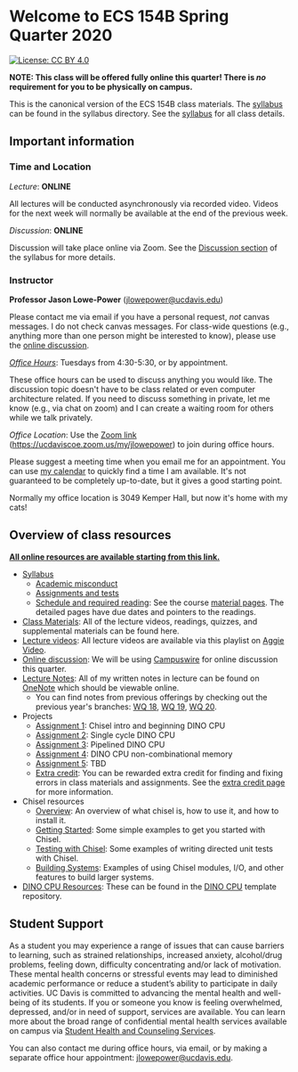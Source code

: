 # Welcome to ECS 154B Spring Quarter 2020

[![License: CC BY 4.0](https://img.shields.io/badge/License-CC%20BY%204.0-lightgrey.svg)](https://creativecommons.org/licenses/by/4.0/)

**NOTE: This class will be offered fully online this quarter!
There is *no* requirement for you to be physically on campus.**

This is the canonical version of the ECS 154B class materials.
The [syllabus](syllabus/syllabus.md) can be found in the syllabus directory.
See the [syllabus](syllabus/syllabus.md) for all class details.

## Important information

### Time and Location

*Lecture*: **ONLINE**

All lectures will be conducted asynchronously via recorded video.
Videos for the next week will normally be available at the end of the previous week.

*Discussion*: **ONLINE**

Discussion will take place online via Zoom.
See the [Discussion section](syllabus/syllabus.md#discussion) of the syllabus for more details.

### Instructor

**Professor Jason Lowe-Power** (<jlowepower@ucdavis.edu>)

Please contact me via email if you have a personal request, *not* canvas messages.
I do not check canvas messages.
For class-wide questions (e.g., anything more than one person might be interested to know), please use the [online discussion](https://campuswire.com/c/GDBEBE971).

[*Office Hours*](https://ucdaviscoe.zoom.us/my/jlowepower): Tuesdays from 4:30-5:30, or by appointment.

These office hours can be used to discuss anything you would like.
The discussion topic doesn't have to be class related or even computer architecture related.
If you need to discuss something in private, let me know (e.g., via chat on zoom) and I can create a waiting room for others while we talk privately.

*Office Location*: Use the [Zoom link](https://ucdaviscoe.zoom.us/my/jlowepower) (<https://ucdaviscoe.zoom.us/my/jlowepower>) to join during office hours.

Please suggest a meeting time when you email me for an appointment.
You can use [my calendar](https://calendar.google.com/calendar/embed?src=jlowepower%40ucdavis.edu&ctz=America%2FLos_Angeles) to quickly find a time I am available.
It's not guaranteed to be completely up-to-date, but it gives a good starting point.

Normally my office location is 3049 Kemper Hall, but now it's home with my cats!

## Overview of class resources

[**All online resources are available starting from this link.**](materials/index.md)

- [Syllabus](syllabus/syllabus.md)
  - [Academic misconduct](syllabus/syllabus.md#academic-misconduct)
  - [Assignments and tests](syllabus/syllabus.md#assignments-and-tests)
  - [Schedule and required reading](materials/index.md): See the course [material pages](materials/index.md). The detailed pages have due dates and pointers to the readings.
- [Class Materials](materials/index.md): All of the lecture videos, readings, quizzes, and supplemental materials can be found here.
- [Lecture videos](https://video.ucdavis.edu/playlist/dedicated/0_8bwr1nkj/): All lecture videos are available via this playlist on [Aggie Video](https://video.ucdavis.edu/playlist/details/0_8bwr1nkj).
- [Online discussion](https://campuswire.com/c/GDBEBE971/): We will be using [Campuswire](https://campuswire.com/c/GDBEBE971/) for online discussion this quarter.
- [Lecture Notes](https://ucdavis365-my.sharepoint.com/:o:/g/personal/jlowepower_ucdavis_edu/El-DA5B06wNOpS3DzLCLsWYBLw2X5dl4743mokLQqoQsfQ?e=jGOhK1): All of my written notes in lecture can be found on [OneNote](https://ucdavis365-my.sharepoint.com/:o:/g/personal/jlowepower_ucdavis_edu/El-DA5B06wNOpS3DzLCLsWYBLw2X5dl4743mokLQqoQsfQ?e=jGOhK1) which should be viewable online.
  - You can find notes from previous offerings by checking out the previous year's branches: [WQ 18](https://github.com/jlpteaching/ECS154B/tree/wq18/lecture%20notes), [WQ 19](https://github.com/jlpteaching/ECS154B/tree/wq19/lecture%20notes), [WQ 20](https://ucdavis365-my.sharepoint.com/:o:/g/personal/jlowepower_ucdavis_edu/EvMxZRE7fVlDi8i7tyjv_pYBAIM9TMFFsX3NkKT68kXhCQ?e=vSLDcX).
- Projects
  - [Assignment 1](https://github.com/jlpteaching/dinocpu-sq20/blob/master/assignments/assignment-1.md): Chisel intro and beginning DINO CPU
  - [Assignment 2](https://github.com/jlpteaching/dinocpu-sq20/blob/master/assignments/assignment-2.md): Single cycle DINO CPU
  - [Assignment 3](https://github.com/jlpteaching/dinocpu-sq20/blob/master/assignments/assignment-3.md): Pipelined DINO CPU
  - [Assignment 4](https://github.com/jlpteaching/dinocpu-sq20/blob/master/assignments/assignment-4.md): DINO CPU non-combinational memory
  - [Assignment 5](): TBD
  - [Extra credit](./extra-credit.md): You can be rewarded extra credit for finding and fixing errors in class materials and assignments. See the [extra credit page](./extra-credit.md) for more information.
- Chisel resources
  - [Overview](chisel-notes/overview.md): An overview of what chisel is, how to use it, and how to install it.
  - [Getting Started](chisel-notes/getting-started.md): Some simple examples to get you started with Chisel.
  - [Testing with Chisel](chisel-notes/testing.md): Some examples of writing directed unit tests with Chisel.
  - [Building Systems](chisel-notes/building-systems.md): Examples of using Chisel modules, I/O, and other features to build larger systems.
- [DINO CPU Resources](https://github.com/jlpteaching/dinocpu-sq20/): These can be found in the [DINO CPU](https://github.com/jlpteaching/dinocpu-sq20/) template repository.

## Student Support

As a student you may experience a range of issues that can cause barriers to learning, such as strained relationships, increased anxiety, alcohol/drug problems, feeling down, difficulty concentrating and/or lack of motivation.
These mental health concerns or stressful events may lead to diminished academic performance or reduce a student’s ability to participate in daily activities.
UC Davis is committed to advancing the mental health and well-being of its students.
If you or someone you know is feeling overwhelmed, depressed, and/or in need of support, services are available.
You can learn more about the broad range of confidential mental health services available on campus via [Student Health and Counseling Services](https://shcs.ucdavis.edu/).

You can also contact me during office hours, via email, or by making a separate office hour appointment: [jlowepower@ucdavis.edu](mailto:jlowepower@ucdavis.edu).
